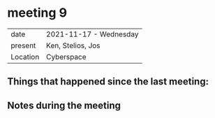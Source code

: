 # meeting 9
|          |                         |
| -------- | ----------------------- |
| date     | 2021-11-17 - Wednesday
| present  | Ken, Stelios, Jos
| Location | Cyberspace

## Things that happened since the last meeting:


## Notes during the meeting
